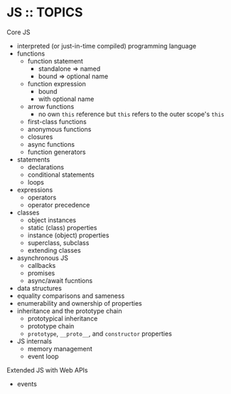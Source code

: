 # JS :: TOPICS

Core JS
- interpreted (or just-in-time compiled) programming language
- functions
  - function statement
    - standalone ⇒ named
    - bound ⇒ optional name
  - function expression
    - bound
    - with optional name
  - arrow functions
    - no own `this` reference but `this` refers to the outer scope's `this`
  - first-class functions
  - anonymous functions
  - closures
  - async functions
  - function generators
- statements
  - declarations
  - conditional statements
  - loops
- expressions
  - operators
  - operator precedence
- classes
  - object instances
  - static (class) properties
  - instance (object) properties
  - superclass, subclass
  - extending classes
- asynchronous JS
  - callbacks
  - promises
  - async/await fucntions
- data structures
- equality comparisons and sameness
- enumerability and ownership of properties
- inheritance and the prototype chain
  - prototypical inheritance
  - prototype chain
  - `prototype`, `__proto__`, and `constructor` properties
- JS internals
  - memory management
  - event loop


Extended JS with Web APIs
- events
